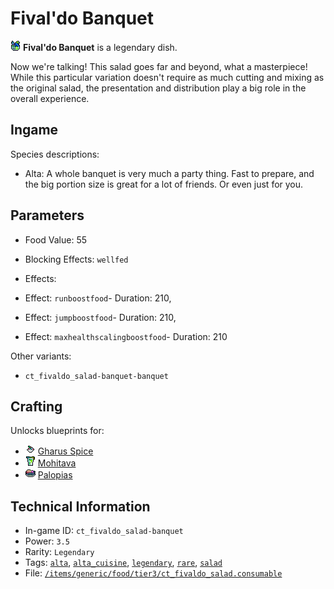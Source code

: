 # Fival'do Banquet

<img src="https://raw.githubusercontent.com/Ceterai/Enternia/main/items/generic/food/tier3/ct_fivaldo_salad.png" alt="Fival'do Banquet icon" loading="lazy" height=16px width="auto" /> **Fival'do Banquet** is a legendary dish.

Now we're talking! This salad goes far and beyond, what a masterpiece!  
While this particular variation doesn't require as much cutting and mixing as the original salad, the presentation and distribution play a big role in the overall experience.

## Ingame

Species descriptions:

- Alta: A whole banquet is very much a party thing. Fast to prepare, and the big portion size is great for a lot of friends. Or even just for you.

## Parameters

- Food Value: 55
- Blocking Effects: `wellfed`
- Effects: 

- Effect: `runboostfood`- Duration: 210, 

- Effect: `jumpboostfood`- Duration: 210, 

- Effect: `maxhealthscalingboostfood`- Duration: 210

Other variants:

- `ct_fivaldo_salad-banquet-banquet`

## Crafting

Unlocks blueprints for:

- <img src="https://raw.githubusercontent.com/Ceterai/Enternia/main/items/generic/food/other/ct_gharus_spice.png" alt="Gharus Spice icon" loading="lazy" height=16px width="auto" /> [Gharus Spice](https://ceterai.github.io/MyEnternia/Wiki/GharusSpice)
- <img src="https://raw.githubusercontent.com/Ceterai/Enternia/main/items/generic/food/tier4/ct_mohitava_cocktail.png" alt="Mohitava icon" loading="lazy" height=16px width="auto" /> [Mohitava](https://ceterai.github.io/MyEnternia/Wiki/Mohitava)
- <img src="https://raw.githubusercontent.com/Ceterai/Enternia/main/items/generic/food/tier4/ct_palopias.png" alt="Palopias icon" loading="lazy" height=16px width="auto" /> [Palopias](https://ceterai.github.io/MyEnternia/Wiki/Palopias)

## Technical Information

- In-game ID: `ct_fivaldo_salad-banquet`
- Power: `3.5`
- Rarity: `Legendary`
- Tags: [`alta`](https://ceterai.github.io/MyEnternia/Wiki/Tags/Alta), [`alta_cuisine`](https://ceterai.github.io/MyEnternia/Wiki/Tags/AltaCuisine), [`legendary`](https://ceterai.github.io/MyEnternia/Wiki/Tags/Legendary), [`rare`](https://ceterai.github.io/MyEnternia/Wiki/Tags/Rare), [`salad`](https://ceterai.github.io/MyEnternia/Wiki/Tags/Salad)
- File: [`/items/generic/food/tier3/ct_fivaldo_salad.consumable`](https://github.com/Ceterai/Enternia/blob/main/items/generic/food/tier3/ct_fivaldo_salad.consumable)
